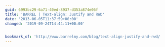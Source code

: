 ```yaml
---
guid: 6993bc29-6a71-40ed-8937-d353a874e06f
title: 'BARREL | Text-align: Justify and RWD'
date: '2013-06-05T11:37:59+00:00'
changed: '2019-09-24T14:44:11+00:00'


bookmark_of: 'http://www.barrelny.com/blog/text-align-justify-and-rwd/'
---
```




